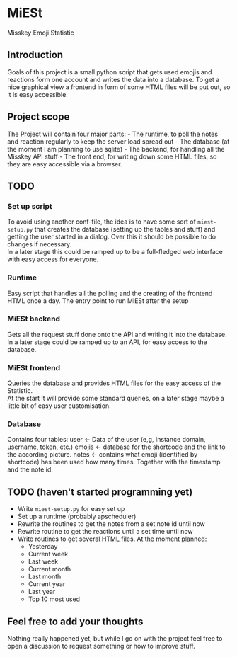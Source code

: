 # MiESt
Misskey Emoji Statistic

## Introduction

Goals of this project is a small python script that gets used emojis and reactions form one account and writes the data
into a database. To get a nice graphical view a frontend in form of some HTML files will be put out, so it is easy 
accessible.

## Project scope

The Project will contain four major parts:
    - The runtime, to poll the notes and reaction regularly to keep the server load spread out
    - The database (at the moment I am planning to use sqlite)
    - The backend, for handling all the Misskey API stuff
    - The front end, for writing down some HTML files, so they are easy accessible via a browser.

## TODO

### Set up script
To avoid using another conf-file, the idea is to have some sort of `miest-setup.py` that creates the database (setting
up the tables and stuff) and getting the user started in a dialog. Over this it should be possible to do changes if necessary.<br />
In a later stage this could be ramped up to be a full-fledged web interface with easy access for everyone.

### Runtime
Easy script that handles all the polling and the creating of the frontend HTML once a day. The entry point to run MiESt after the setup

### MiESt backend
Gets all the request stuff done onto the API and writing it into the database.<br />
In a later stage could be ramped up to an API, for easy access to the database.

### MiESt frontend
Queries the database and provides HTML files for the easy access of the Statistic.<br />
At the start it will provide some standard queries, on a later stage maybe a little bit of easy user customisation.

### Database
Contains four tables:
user <- Data of the user (e,g, Instance domain, username, token, etc.)
emojis <- database for the shortcode and the link to the according picture.
notes <- contains what emoji (identified by shortcode) has been used how many times. Together with the timestamp and the note id.

## TODO (haven't started programming yet)
- Write `miest-setup.py` for easy set up
- Set up a runtime (probably apscheduler)
- Rewrite the routines to get the notes from a set note id until now
- Rewrite routine to get the reactions until a set time until now
- Write routines to get several HTML files. At the moment planned:
  - Yesterday
  - Current week
  - Last week
  - Current month
  - Last month
  - Current year
  - Last year
  - Top 10 most used

## Feel free to add your thoughts
Nothing really happened yet, but while I go on with the project feel free to open a discussion to request something
or how to improve stuff.